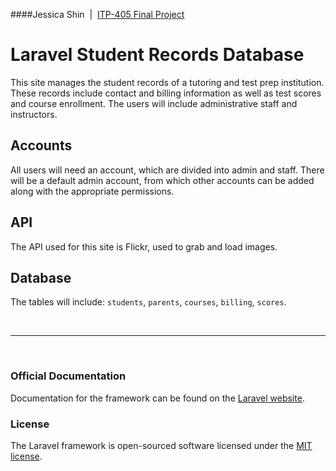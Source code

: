 ####Jessica Shin &nbsp;|&nbsp; [ITP-405 Final Project](http://itpweb.herokuapp.com/assignments/405-final-project)
# Laravel Student Records Database

This site manages the student records of a tutoring and test prep institution. These records include contact and billing information as well as test scores and course enrollment. The users will include administrative staff and instructors.

## Accounts

All users will need an account, which are divided into admin and staff. There will be a default admin account, from which other accounts can be added along with the appropriate permissions.

## API

The API used for this site is Flickr, used to grab and load images.

## Database

The tables will include: `students`, `parents`, `courses`, `billing`, `scores`.

<br><hr><br>

### Official Documentation

Documentation for the framework can be found on the [Laravel website](http://laravel.com/docs).

### License

The Laravel framework is open-sourced software licensed under the [MIT license](http://opensource.org/licenses/MIT).
